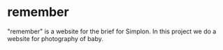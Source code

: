 # remember
"remember" is a website for the brief for Simplon. In this project we do a website for photography of baby.
